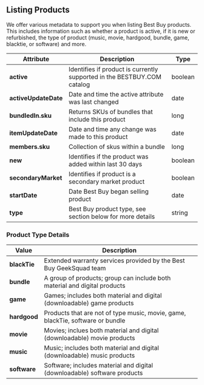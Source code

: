 ## Listing Products
We offer various metadata to support you when listing Best Buy products. This includes information such as whether a product is active, if it is new or refurbished, the type of product (music, movie, hardgood, bundle, game, blacktie, or software) and more.

Attribute | Description | Type
--------- | ----------- | ----
**active** | Identifies if product is currently supported in the BESTBUY.COM catalog | boolean
**activeUpdateDate** | Date and time the active attribute was last changed | date
**bundledIn.sku** | Returns SKUs of bundles that include this product | long
**itemUpdateDate** | Date and time any change was made to this product | date
**members.sku** | Collection of skus within a bundle | long
**new** | Identifies if the product was added within last 30 days | boolean
**secondaryMarket** | Identifies if product is a secondary market product | boolean
**startDate** | Date Best Buy began selling product | date
**type** | Best Buy product type, see section below for more details | string

### Product Type Details
Value | Description
----- | -----------
**blackTie** | Extended warranty services provided by the Best Buy GeekSquad team
**bundle** | A group of products; group can include both material and digital products
**game** | Games; includes both material and digital (downloadable) game products
**hardgood** | Products that are not of type music, movie, game, blackTie, software or bundle
**movie** | Movies; inclues both material and digital (downloadable) movie products
**music** | Music; includes both material and digital (downloadable) music products
**software** | Software; includes material and digital (downloadable) software products
